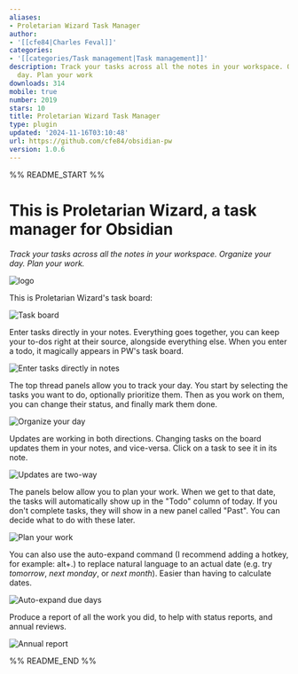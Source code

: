 ```yaml
---
aliases:
- Proletarian Wizard Task Manager
author:
- '[[cfe84|Charles Feval]]'
categories:
- '[[categories/Task management|Task management]]'
description: Track your tasks across all the notes in your workspace. Organize your
  day. Plan your work
downloads: 314
mobile: true
number: 2019
stars: 10
title: Proletarian Wizard Task Manager
type: plugin
updated: '2024-11-16T03:10:48'
url: https://github.com/cfe84/obsidian-pw
version: 1.0.6
---
```


%% README_START %%

# This is Proletarian Wizard, a task manager for Obsidian

_Track your tasks across all the notes in your workspace. Organize your day. Plan your work._

![logo](https://raw.githubusercontent.com/cfe84/obsidian-pw/HEAD/doc/img/logo.png)

This is Proletarian Wizard's task board:

![Task board](https://raw.githubusercontent.com/cfe84/obsidian-pw/HEAD/doc/img/board.jpg)

Enter tasks directly in your notes. Everything goes together, you can keep your to-dos right at their source, alongside everything else. When you enter a todo, it magically appears in PW's task board.

![Enter tasks directly in notes](https://raw.githubusercontent.com/cfe84/obsidian-pw/HEAD/doc/img/tasks_in_notes.gif)

The top thread panels allow you to track your day. You start by selecting the tasks you want to do, optionally prioritize them. Then as you work on them, you can change their status, and finally mark them done.

![Organize your day](https://raw.githubusercontent.com/cfe84/obsidian-pw/HEAD/doc/img/organize_day.gif)

Updates are working in both directions. Changing tasks on the board updates them in your notes, and vice-versa. Click on a task to see it in its note.

![Updates are two-way](https://raw.githubusercontent.com/cfe84/obsidian-pw/HEAD/doc/img/two_way_updates.gif)

The panels below allow you to plan your work. When we get to that date, the tasks will automatically show up in the "Todo" column of today. If you don't complete tasks, they will show in a new panel called "Past". You can decide what to do with these later.

![Plan your work](https://raw.githubusercontent.com/cfe84/obsidian-pw/HEAD/doc/img/plan_work.gif)

You can also use the auto-expand command (I recommend adding a hotkey, for example: alt+.) to replace natural language to an actual date (e.g. try _tomorrow_, _next monday_, or _next month_). Easier than having to calculate dates.

![Auto-expand due days](https://raw.githubusercontent.com/cfe84/obsidian-pw/HEAD/doc/img/expand_due_date.gif)

Produce a report of all the work you did, to help with status reports, and annual reviews.

![Annual report](https://raw.githubusercontent.com/cfe84/obsidian-pw/HEAD/doc/img/report.gif)


%% README_END %%